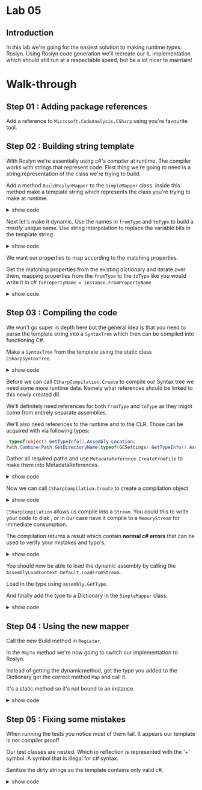 # Lab 05

## Introduction

In this lab we're going for the easiest solution to making runtime types. Roslyn. 
Using Roslyn code generation we'll recreate our IL implementation which should still run at a respectable speed, but be a lot nicer to maintain!

# Walk-through

## Step 01 : Adding package references

 Add a reference to `Microsoft.CodeAnalysis.CSharp` using you're favourite tool. 

 ## Step 02 : Building string template

 With Roslyn we're essentially using c#'s compiler at runtime. The compiler works with strings that represent code. First thing we're going to need is  a string representation of the class we're trying to build.

Add a method `BuildRoslynMapper` to the `SimpleMapper` class. inside this method make a template string which represents the class you're trying to make at runtime.

<details>
    <summary>show code</summary>

```c#
            var template = $@"
namespace Reflection.Assembly.SimpleMapper {{
    public class Copy {{
        public static ToType Map(FromType instance){{
            return new ToType()
            {{
                //map properties    
            }}
        }}
    }}
}}
";
```
</details>

Next let's make it dynamic. Use the names in `fromType` and `toType` to build a _mostly_ unique name. Use string interpolation to replace the variable bits in the template string.

<details>
    <summary>show code</summary>`
    
```c#
var key = GetKey(fromType, toType);
var safeClassName = $"Copy_{key.Replace(".", "_")}"; 
var template = $@"
namespace Reflection.Assembly.SimpleMapper {{
    public class {safeClassName} {{
        public static {toType.FullName} Map({fromType.FullName} instance){{
            return new {toType.FullName}()
            {{
                //map properties    
            }}
        }}
    }}
}}
";
```
</details>

We want our properties to map according to the matching properties.

Get the matching properties from the existing dictionary and iterate over them, mapping properties from the `fromType` to the `toType` like you would write it in c# `ToPropertyName = instance.FromPropertyName`

<details>
    <summary>show code</summary>

```c#

var template = $@"
namespace Reflection.Assembly.SimpleMapper {{
    public class {safeClassName} {{
        public static {toType.FullName} Map({fromType.FullName} instance){{
            return new {toType.FullName}()
            {{
            {string.Join(",\n", matchingPropertiesByKey[key]
                .Select(match => $"{match.To.Name} = instance.{match.From.Name}"))}
            }}
        }}
    }}
}}
";
```
</details>

## Step 03 : Compiling the code

We won't go super in depth here but the general idea is that you need to parse the template string into a `SyntaxTree` which then can be compiled into functioning C#.

Make a `SyntaxTree` from the template using the static class `CSharpSyntaxTree`.

<details>
    <summary>show code</summary>

```c#
   SyntaxTree syntaxTree = CSharpSyntaxTree.ParseText(template);
```
</details>

Before we can  call `CSharpCompilation.Create` to compile our Syntax tree we need some more runtime data. Namely what references should be linked to this newly created dll. 

We'll definitely need references for both `fromType` and `toType` as they might come from entirely separate assemblies.

We'll also need references to the runtime and to the CLR.
Those can be acquired with via following types:

```c#
 typeof(object).GetTypeInfo().Assembly.Location;
Path.Combine(Path.GetDirectoryName(typeof(GCSettings).GetTypeInfo().Assembly.Location),"System.Runtime.dll");
```

Gather all required paths and use `MetadataReference.CreateFromFile` to make them into MetadataReferences.

<details>
    <summary>show code</summary>

```c#
var refPaths = new[]
{
    typeof(object).GetTypeInfo().Assembly.Location,
    Path.Combine(
        Path.GetDirectoryName(typeof(GCSettings).GetTypeInfo()
            .Assembly.Location),
        "System.Runtime.dll"),
    this.GetType().Assembly.Location,
    fromType.Assembly.Location,
    toType.Assembly.Location
};

var references = refPaths
    .Select(path => MetadataReference.CreateFromFile(path)).ToArray();
```
</details>

Now we can call `CSharpCompilation.Create` to create a compilation object

<details>
    <summary>show code</summary>

```c#
var compilation = CSharpCompilation.Create(
                $"Reflection.Assembly.SimpleMapper_{Guid.NewGuid()}",
                new[] {syntaxTree},
                references,
                new CSharpCompilationOptions(OutputKind.DynamicallyLinkedLibrary)
            );
```
</details>

`CSharpCompilation` allows us compile into a `Stream`. You could this to write your code to disk , or in our case have it compile to a `MemoryStream` for immediate consumption. 

The compilation returns a result which contain **normal c# errors** that can be used to verify your mistakes and typo's.

<details>
    <summary>show code</summary>

```c#
using var memoryStream = new MemoryStream();
var result = compilation.Emit(memoryStream);
if (!result.Success)
{
    throw new Exception("Couldn't compile mapper class");
}
```
</details>


You should now be able to load the dynamic assembly by calling the `AssemblyLoadContext.Default.LoadFromStream`.

Load in the type using `assembly.GetType`.

And finally add the type to a Dictionary in the `SimpleMapper` class.

<details>
    <summary>show code</summary>

```c#
memoryStream.Seek(0, SeekOrigin.Begin);

var assembly = AssemblyLoadContext.Default.LoadFromStream(memoryStream);
var mapperType = assembly.GetType($"Reflection.Assembly.SimpleMapper.{safeClassName}");
if (mapperType == null)
    throw new Exception("Couldn't find mapper type");

mapperTypeByKey.Add(key, mapperType);
```
</details>

## Step 04 : Using the new mapper

Call the new Build method in `Register`.

In the `MapTo` method we're now going to switch our implementation to Roslyn.

Instead of getting the dynamicmethod, get the type you added to the Dictionary get the correct method `Map` and call it. 

It's a static method so it's not bound to an instance.

<details>
    <summary>show code</summary>

```c#
var toInstance = (TTo)mapperTypeByKey[key].GetMethod("Map").Invoke(null, new[] {instance});
```
</details>

## Step 05 : Fixing some mistakes

When running the tests you notice most of them fail. It appears our template is not compiler proof!

Our test classes are nested. Which in reflection is represented with the '+' symbol. A symbol that is illegal for c# syntax.

Sanitize the dirty strings so the template contains only valid c#.

<details>
    <summary>show code</summary>

```c#
var safeClassName = $"Copy_{key.Replace(".", "_").Replace("+", "_")}"; 
            var template = $@"
namespace Reflection.Assembly.SimpleMapper {{
public class {safeClassName}
    {{
        public static {toType.FullName.Replace("+",".")} Map({fromType.FullName.Replace("+",".")} instance)
        {{
            return new {toType.FullName.Replace("+",".")}()
            {{
                {string.Join(",\n", matchingPropertiesByKey[key]
                .Select(match => $"{match.To.Name} = instance.{match.From.Name}"))}
                   
            }};
        }}
    }}
}}
";
```
<details>


Some tests are still failing. When using Roslyn we're also bound by the same rules as c#. This means this implementation can't meddle with private members. Ignore those two tests in the test suite. 